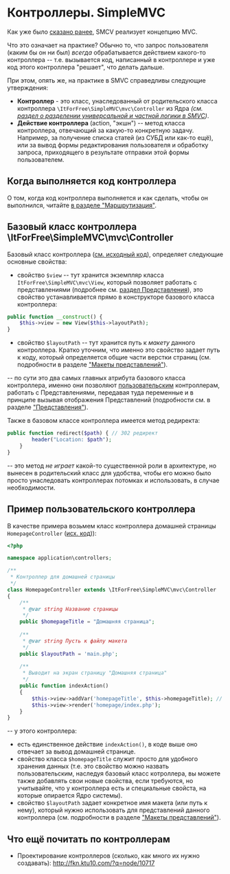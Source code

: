 
# Контроллеры. SimpleMVC


Как уже было [сказано ранее](Start.md), SMCV реализует концепцию MVC.

Что это означает на практике? Обычно то, что запрос пользователя (каким бы он ни был) _всегда_ обрабатывается действием какого-то контроллера -- т.е. вызывается код, написанный в контроллере и уже код этого контроллера "решает", что делать дальше.

 При этом, опять же, на практике в SMVC справедливы следующие утверждения:
 * **Контроллер** - это класс, унаследованный от родительского класса контроллера  `\ItForFree\SimpleMVC\mvc\Controller` из Ядра _(см. [раздел о разделении универсальной и частной логики в SMVC](docs/Start.md))_.
 * **Действие контроллера** (action, "экшн") -- метод класса контроллера, отвечающий за какую-то конкретную задачу. Например, за получение списка статей (из СУБД или как-то ещё), или за вывод формы редактирования пользователя и обработку запроса, приходящего в результате отправки этой формы пользователем.

## Когда выполняется код контроллера

О том, когда код контроллера выполняется и как сделать, чтобы он выполнился, читайте [в разделе "Маршрутизация"](docs/Routing.md).

##  Базовый класс контроллера \ItForFree\SimpleMVC\mvc\Controller

Базовый класс контроллера  ([см. исходный код](https://github.com/it-for-free/SimpleMVC/blob/master/src/mvc/Controller.php#L1)), определяет следующие основные свойства:
* свойство `$view` -- тут хранится экземпляр класса `ItForFree\SimpleMVC\mvc\View`, который позволяет работать с представлениями (подробнее см. [раздел Представления](Views.md)), это свойство устанавливается прямо в конструкторе базового класса контроллера:
```php
public function __construct() {
    $this->view = new View($this->layoutPath);
}
```
* свойство `$layoutPath` -- тут хранится путь к _макету_ данного контроллера. Кратко уточним, что именно это свойство задает путь к коду, который определяется общие части верстки страниц (см. подробности в разделе ["Макеты представлений"](Layouts.md)).


-- по сути это два самых главных атрибута базового класса контроллера, именно они позволяют [пользовательским](http://fkn.ktu10.com/?q=node/11132) контроллерам, работать с Представлениями, передавая туда переменные и в принципе вызывая отображения Представлений (подробности см. в разделе ["Представления"](Views.md)).

Также в базовом классе контроллера имеется метод редиректа:
```php
public function redirect($path) { // 302 редирект
        header("Location: $path");
    }
}
```
-- это метод _не играет_ какой-то существенной роли в архитектуре, но вынесен в родительский класс для удобства, чтобы его можно было просто унаследовать контроллерах потомках и использовать, в случае необходимости.

## Пример пользовательского контроллера

В качестве примера возьмем класс контроллера домашней страницы `HomepageController` ([исх. код](https://github.com/it-for-free/SimpleMVC-example/blob/master/application/controllers/HomepageController.php#L1))):

```php
<?php

namespace application\controllers;

/**
 * Контроллер для домашней страницы
 */
class HomepageController extends \ItForFree\SimpleMVC\mvc\Controller
{
    /**
     * @var string Название страницы
     */
    public $homepageTitle = "Домашняя страница";
    
    /**
     * @var string Пусть к файлу макета 
     */
    public $layoutPath = 'main.php';
      
    /**
     * Выводит на экран страницу "Домашняя страница"
     */
    public function indexAction()
    {
        $this->view->addVar('homepageTitle', $this->homepageTitle); // передаём переменную по view
        $this->view->render('homepage/index.php');
    }
}
```

-- у этого контроллера:
* есть единственное действие `indexAction()`,  в коде выше оно отвечает за вывод домашней странице.
* свойство класса `$homepageTitle` служит просто для удобного хранения данных (т.е. это свойство можно назвать пользовательским, наследуя базовый класс котроллера, вы можете также добавлять свои новые свойства, если требуются, но учитывайте, что у контроллера есть и специальные свойста, на которые опирается Ядро системы).
* свойство `$layoutPath` задает конкретное имя макета (или путь к нему), который нужно использовать для представлений данного контроллера (см. подробности в разделе ["Макеты представлений"](Layouts.md)). 

## Что ещё почитать по контроллерам

* Проектирование контроллеров (сколько, как много их нужно создавать): http://fkn.ktu10.com/?q=node/10717
